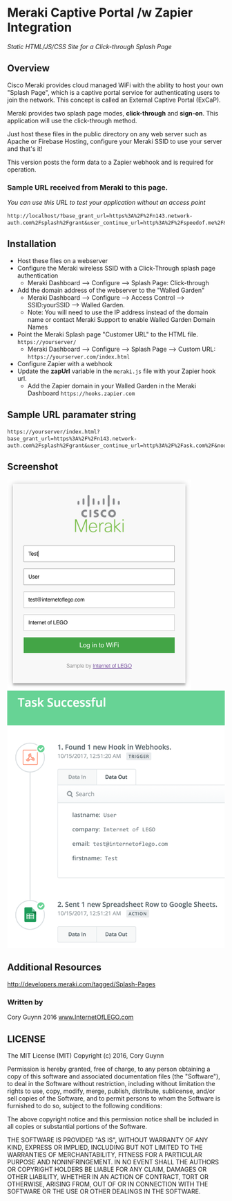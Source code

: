 
#  Meraki Captive Portal /w Zapier Integration
*Static HTML/JS/CSS Site for a Click-through Splash Page*

## Overview
Cisco Meraki provides cloud managed WiFi with the ability to host your own "Splash Page", which is a captive portal service for authenticating users to join the network. This concept is called an External Captive Portal (ExCaP). 

Meraki provides two splash page modes, **click-through** and **sign-on**. This application will use the click-through method.

Just host these files in the public directory on any web server such as Apache or Firebase Hosting, configure your Meraki SSID to use your server and that's it!

This version posts the form data to a Zapier webhook and is required for operation. 

### Sample URL received from Meraki to this page.
*You can use this URL to test your application without an access point*
```
http://localhost/?base_grant_url=https%3A%2F%2Fn143.network-auth.com%2Fsplash%2Fgrant&user_continue_url=http%3A%2F%2Fspeedof.me%2F&node_id=149624922840090&node_mac=88:15:44:60:1c:1a&gateway_id=149624922840090&client_ip=10.255.60.208&client_mac=f4:5c:89:9b:17:67
```

## Installation
* Host these files on a webserver
* Configure the Meraki wireless SSID with a Click-Through splash page authentication
    * Meraki Dashboard --> Configure --> Splash Page: Click-through
* Add the domain address of the webserver to the "Walled Garden" 
    * Meraki Dashboard --> Configure --> Access Control --> SSID:yourSSID --> Walled Garden.
    * Note: You will need to use the IP address instead of the domain name or contact Meraki Support to enable Walled Garden Domain Names
* Point the Meraki Splash page "Customer URL" to the HTML file. `https://yourserver/`
    * Meraki Dashboard --> Configure --> Splash Page --> Custom URL: `https://yourserver.com/index.html`
* Configure Zapier with a webhook
* Update the **zapUrl** variable in the `meraki.js` file with your Zapier hook url.
    * Add the Zapier domain in your Walled Garden in the Meraki Dashboard `https://hooks.zapier.com`



## Sample URL paramater string
```
https://yourserver/index.html?base_grant_url=https%3A%2F%2Fn143.network-auth.com%2Fsplash%2Fgrant&user_continue_url=http%3A%2F%2Fask.com%2F&node_id=149624921787028&node_mac=88:15:44:50:0a:94&gateway_id=149624921787028&client_ip=10.110.154.195&client_mac=60:e3:ac:f7:48:08:22
```

## Screenshot
![alt screenshot](screenshot.png)
![alt zapier screenshot](zapier-screenshot.png)


## Additional Resources
http://developers.meraki.com/tagged/Splash-Pages

### Written by 
Cory Guynn
2016
www.InternetOfLEGO.com


## LICENSE
The MIT License (MIT)
Copyright (c) 2016, Cory Guynn

Permission is hereby granted, free of charge, to any person obtaining a copy of this software and associated documentation files (the "Software"), to deal in the Software without restriction, including without limitation the rights to use, copy, modify, merge, publish, distribute, sublicense, and/or sell copies of the Software, and to permit persons to whom the Software is furnished to do so, subject to the following conditions:

The above copyright notice and this permission notice shall be included in all copies or substantial portions of the Software.

THE SOFTWARE IS PROVIDED "AS IS", WITHOUT WARRANTY OF ANY KIND, EXPRESS OR IMPLIED, INCLUDING BUT NOT LIMITED TO THE WARRANTIES OF MERCHANTABILITY, FITNESS FOR A PARTICULAR PURPOSE AND NONINFRINGEMENT. IN NO EVENT SHALL THE AUTHORS OR COPYRIGHT HOLDERS BE LIABLE FOR ANY CLAIM, DAMAGES OR OTHER LIABILITY, WHETHER IN AN ACTION OF CONTRACT, TORT OR OTHERWISE, ARISING FROM, OUT OF OR IN CONNECTION WITH THE SOFTWARE OR THE USE OR OTHER DEALINGS IN THE SOFTWARE.
